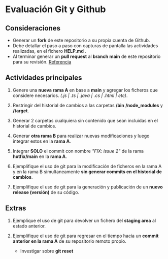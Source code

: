 # Evaluación Git y Github

## Consideraciones

- Generar un **fork** de este repositorio a su propia cuenta de Github.
- Debe detallar el paso a paso con capturas de pantalla las actividades realizadas, en el fichero **HELP.md** .
- Al terminar generar un **pull request** al **branch** **main** de este repositorio para su revisión. [Referencia](https://www.youtube.com/watch?v=BPns9r76vSI)

## Actividades principales

1. Genere una **nueva rama A** en base a **main** y agregar los ficheros que considere necesarios. *(.js | .ts | .java | .cs | .html | etc)*.

2. Restringir del historial de cambios a las carpetas **/bin** **/node_modules** y **/target**.

3. Generar 2 carpetas cualquiera sin contenido que sean incluidas en el historial de cambios.

4. Generar **otra rama B** para realizar nuevas modificaciones y luego integrar estos en la **rama A**.

5. Integrar **SOLO** el commit con nombre *"FIX: issue 2"* de la rama **hotfix/main** en la **rama A**.

6. Ejemplifique el uso de git para la modificación de ficheros en la rama A y en la rama B simultaneamente **sin generar commits en el historial de cambios**.

7. Ejemplifique el uso de git para la generación y publicación de un **nuevo release (versión)** de su código.

## Extras

1. Ejemplique el uso de git para devolver un fichero del **staging area** al estado anterior.

2. Ejemplifique el uso de git para regresar en el tiempo hacia un **commit anterior en la rama A** de su repositorio remoto propio.

    - Investigar sobre **git reset**
